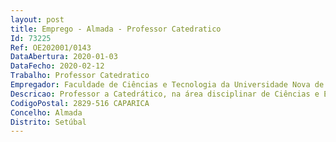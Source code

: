 ```yaml
--- 
layout: post
title: Emprego - Almada - Professor Catedratico
Id: 73225
Ref: OE202001/0143
DataAbertura: 2020-01-03
DataFecho: 2020-02-12
Trabalho: Professor Catedratico
Empregador: Faculdade de Ciências e Tecnologia da Universidade Nova de Lisboa -  NOVA School of Science and Tech
Descricao: Professor a Catedrático, na área disciplinar de Ciências e Engenharia do Ambiente, no âmbito do Departamento de Ciências e Engenharia do Ambiente da FCT UNL.
CodigoPostal: 2829-516 CAPARICA
Concelho: Almada
Distrito: Setúbal
--- 
```

